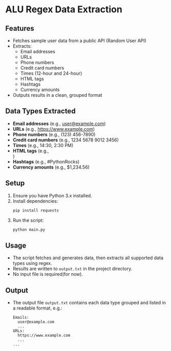 # ALU Regex Data Extraction

## Features
- Fetches sample user data from a public API (Random User API)
- Extracts:
  - Email addresses
  - URLs
  - Phone numbers
  - Credit card numbers
  - Times (12-hour and 24-hour)
  - HTML tags
  - Hashtags
  - Currency amounts
- Outputs results in a clean, grouped format

## Data Types Extracted
- **Email addresses** (e.g., user@example.com)
- **URLs** (e.g., https://www.example.com)
- **Phone numbers** (e.g., (123) 456-7890)
- **Credit card numbers** (e.g., 1234 5678 9012 3456)
- **Times** (e.g., 14:30, 2:30 PM)
- **HTML tags** (e.g., <div class="example">)
- **Hashtags** (e.g., #PythonRocks)
- **Currency amounts** (e.g., $1,234.56)

## Setup
1. Ensure you have Python 3.x installed.
2. Install dependencies:
   ```bash
   pip install requests
   ```
3. Run the script:
   ```bash
   python main.py
   ```

## Usage
- The script fetches and generates data, then extracts all supported data types using regex.
- Results are written to `output.txt` in the project directory.
- No input file is required(for now).

## Output
- The output file `output.txt` contains each data type grouped and listed in a readable format, e.g.:
  ```
  Emails:
    user@example.com
    ...
  URLs:
    https://www.example.com
    ...
  ...
